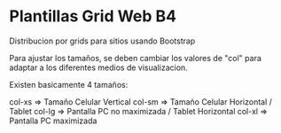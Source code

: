 # Plantillas Grid Web B4
 Distribucion por grids para sitios usando Bootstrap

 Para ajustar los tamaños, se deben cambiar los valores de "col" para adaptar a los diferentes medios de visualizacion.

 Existen basicamente 4 tamaños:

 col-xs => Tamaño Celular Vertical
 col-sm => Tamaño Celular Horizontal / Tablet 
 col-lg => Pantalla PC no maximizada / Tablet Horizontal
 col-xl => Pantalla PC maximizada
